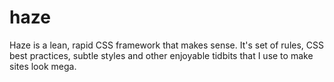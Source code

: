 haze
====

Haze is a lean, rapid CSS framework that makes sense. It's set of 
rules, CSS best practices, subtle styles and other enjoyable tidbits
that I use to make sites look mega.
